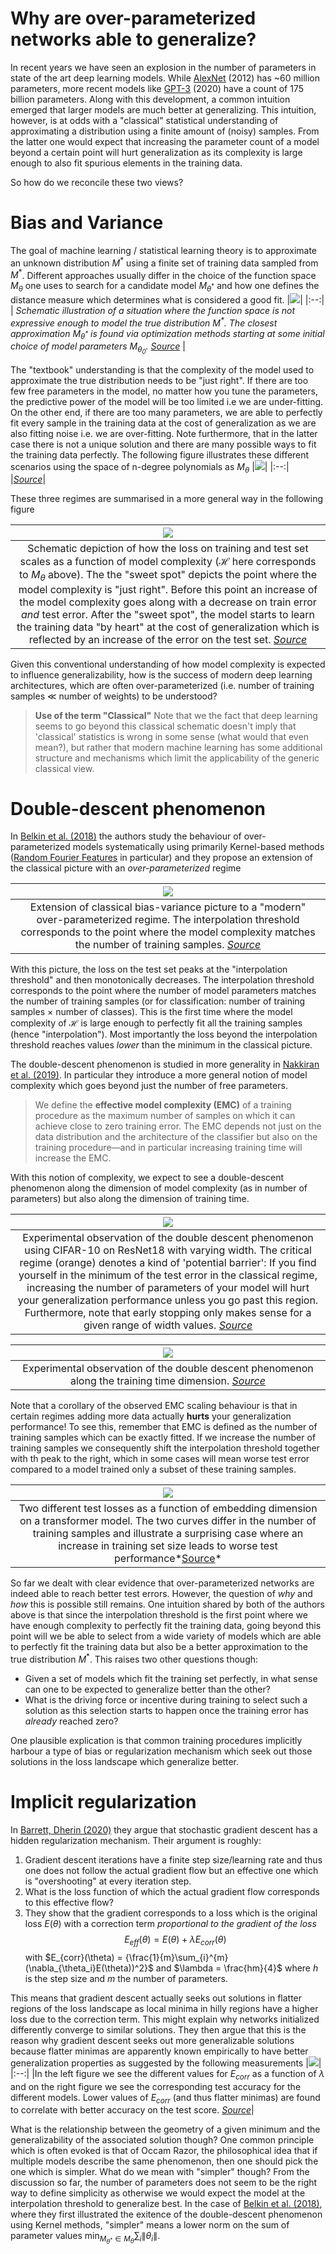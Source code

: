 
# Why are over-parameterized networks able to generalize?

In recent years we have seen an explosion in the number of parameters in state of the art deep learning models. While [AlexNet](https://papers.nips.cc/paper/2012/file/c399862d3b9d6b76c8436e924a68c45b-Paper.pdf) (2012) has ~60 million parameters, more recent models like [GPT-3](https://arxiv.org/abs/2005.14165) (2020) have a count of 175 billion parameters. Along with this development, a common intuition emerged that larger models are much better at generalizing. This intuition, however, is at odds with a "classical" statistical understanding of approximating a distribution using a finite amount of (noisy) samples. From the latter one would expect that increasing the parameter count of a model beyond a certain point will hurt generalization as its complexity is large enough to also fit spurious elements in the training data. 

So how do we reconcile these two views?
# Bias and Variance
The goal of machine learning / statistical learning theory is to approximate an unknown distribution $M^*$ using a finite set of training data sampled from $M^*$. Different approaches usually differ in the choice of the function space $M_{\theta}$ one uses to search for a candidate model $M_{\theta^*}$ and how one defines the distance measure which determines what is considered a good fit.
|![](../media/biasvariance/2022-09-30-11-59-12.png)|
|:--:| 
| *Schematic illustration of a situation where the function space is not expressive enough to model the true distribution $M^*$. The closest approximation $M_{\theta^*}$ is found via optimization methods starting at some initial choice of model parameters $M_{\theta_0}$. [Source](https://mml-book.github.io/)* |

The "textbook" understanding is that the complexity of the model used to approximate the true distribution needs to be "just right". If there are too few free parameters in the model, no matter how you tune the parameters, the predictive power of the model will be too limited i.e we are under-fitting. On the other end, if there are too many parameters, we are able to perfectly fit every sample in the training data at the cost of generalization as we are also fitting noise i.e. we are over-fitting. Note furthermore, that in the latter case there is not a unique solution and there are many possible ways to fit the training data perfectly. 
The following figure illustrates these different scenarios using the space of n-degree polynomials as $M_{\theta}$ 
|![](../media/biasvariance/2022-09-30-19-28-09.png)|
|:--:|
|*[Source](https://mml-book.github.io/)*|

These three regimes are summarised in a more general way in the following figure

|![](../media/biasvariance/2022-09-30-19-43-56.png)|
|:--:|
|Schematic depiction of how the loss on training and test set scales as a function of model complexity ($\mathcal{H}$ here corresponds to $M_{\theta}$ above). The the "sweet spot" depicts the point where the model complexity is "just right". Before this point an increase of the model complexity goes along with a decrease on train error *and* test error. After the "sweet spot", the model starts to learn the training data "by heart" at the cost of generalization which is reflected by an increase of the error on the test set.  *[Source](https://arxiv.org/abs/1812.11118)*|

Given this conventional understanding of how model complexity is expected to influence generalizability, how is the success of modern deep learning architectures, which are often over-parameterized (i.e. number of training samples $\ll$ number of weights) to be understood?

> **Use of the term "Classical"** Note that we the fact that deep learning seems to go beyond this classical schematic doesn't imply that 'classical' statistics is wrong in some sense (what would that even mean?), but rather that modern machine learning has some additional structure and mechanisms which limit the applicability of the generic classical view.

# Double-descent phenomenon
In [Belkin et al. (2018)](https://arxiv.org/abs/1812.11118) the authors study the behaviour of over-parameterized models systematically using primarily Kernel-based methods ([Random Fourier Features](https://gregorygundersen.com/blog/2019/12/23/random-fourier-features/) in particular) and they propose an extension of the classical picture with an *over-parameterized* regime

|![](../media/biasvariance/2022-09-25-11-17-02.png)|
|:--:|
|Extension of classical bias-variance picture to a "modern" over-parameterized regime. The interpolation threshold corresponds to the point where the model complexity matches the number of training samples. *[Source](https://arxiv.org/abs/1812.11118)*|

With this picture, the loss on the test set peaks at the "interpolation threshold" and then monotonically decreases. The interpolation threshold corresponds to the point where the number of model parameters matches the number of training samples (or for classification: number of training samples $\times$ number of classes). This is the first time where the model complexity of $\mathcal{H}$ is large enough to perfectly fit all the training samples (hence "interpolation").
Most importantly the loss beyond the interpolation threshold reaches values *lower* than the minimum in the classical picture.

The double-descent phenomenon is studied in more generality in [Nakkiran et al. (2019)](https://arxiv.org/abs/1912.02292). In particular they introduce a more general notion of model complexity which goes beyond just the number of free parameters.

>We define the **effective model complexity (EMC)** of a training procedure as the maximum number of samples on which it can achieve close to zero training error. The EMC depends not just on the data distribution and the architecture of the classifier but also on the training procedure—and in particular increasing training time will increase the EMC.

With this notion of complexity, we expect to see a double-descent phenomenon along the dimension of model complexity (as in number of parameters) but also along the dimension of training time.

|![](../media/biasvariance/2022-10-03-20-13-27.png)|
|:--:|
|Experimental observation of the double descent phenomenon using CIFAR-10 on ResNet18 with varying width. The critical regime (orange) denotes a kind of 'potential barrier': If you find yourself in the minimum of the test error in the classical regime, increasing the number of parameters of your model will hurt your generalization performance unless you go past this region. Furthermore, note that early stopping only makes sense for a given range of width values. *[Source](https://arxiv.org/abs/1912.02292)*|

|![](../media/biasvariance/2022-10-03-20-24-59.png)|
|:--:|
|Experimental observation of the double descent phenomenon along the training time dimension. *[Source](https://arxiv.org/abs/1912.02292)*|

Note that a corollary of the observed EMC scaling behaviour is that in certain regimes adding more data actually **hurts** your generalization performance! To see this, remember that EMC is defined as the number of training samples which can be exactly fitted. If we increase the number of training samples we consequently shift the interpolation threshold together with th peak to the right, which in some cases will mean worse test error compared to a model trained only a subset of these training samples.

|![](../media/biasvariance/2022-10-03-20-32-40.png)|
|:--:|
|Two different test losses as a function of embedding dimension on a transformer model. The two curves differ in the number of training samples and illustrate a surprising case where an increase in training set size leads to worse test performance*[Source](https://arxiv.org/abs/1912.02292)*|

So far we dealt with clear evidence that over-parameterized networks are indeed able to reach better test errors. However, the question of *why* and *how* this is possible still remains. One intuition shared by both of the authors above is that since the interpolation threshold is the first point where we have enough complexity to perfectly fit the training data, going beyond this point will we be able to select from a wide variety of models which are able to perfectly fit the training data but also be a better approximation to the true distribution $M^*$. This raises two other questions though:
* Given a set of models which fit the training set perfectly, in what sense can one to be expected to generalize better than the other?
* What is the driving force or incentive during training to select such a solution as this selection starts to happen once the training error has *already* reached zero?

One plausible explication is that common training procedures implicitly harbour a type of bias or regularization mechanism which seek out those solutions in the loss landscape which generalize better. 

# Implicit regularization
In [Barrett, Dherin (2020)](https://arxiv.org/abs/2009.11162) they argue that stochastic gradient descent has a hidden regularization mechanism. Their argument is roughly:
1. Gradient descent iterations have a finite step size/learning rate and thus one does not follow the actual gradient flow but an effective one which is "overshooting" at every iteration step.
2. What is the loss function of which the actual gradient flow corresponds to this effective flow?
3. They show that the gradient corresponds to a loss which is the original loss $E(\theta)$ with a correction term *proportional to the gradient of the loss* 
$$
E_{eff}(\theta) = E(\theta) + \lambda E_{corr}(\theta)
$$ 
with $E_{corr}(\theta) = {\frac{1}{m}\sum_{i}^{m}(\nabla_{\theta_i}E(\theta))^2}$ and $\lambda = \frac{hm}{4}$ where $h$ is the step size and $m$ the number of parameters.

This means that gradient descent actually seeks out solutions in flatter regions of the loss landscape as local minima in hilly regions have a higher loss due to the correction term. This might explain why networks initialized differently converge to similar solutions. They then argue that this is the reason why gradient descent seeks out more generalizable solutions because flatter minimas are apparently known empirically to have better generalization properties as suggested by the following measurements
|![](../media/biasvariance/2022-10-04-16-05-09.png)|
|:--:|
|In the left figure we see the different values for $E_{corr}$ as a function of $\lambda$ and on the right figure we see the corresponding test accuracy for the different models. Lower values of $E_{corr}$ (and thus flatter minimas) are found to correlate with better accuracy on the test score. *[Source](https://arxiv.org/abs/2009.11162)*|

What is the relationship between the geometry of a given minimum and the generalizability of the associated solution though? 
One common principle which is often evoked is that of Occam Razor, the philosophical idea that if multiple models describe the same phenomenon, then one should pick the one which is simpler. What do we mean with "simpler" though? From the discussion so far, the number of parameters does not seem to be the right way to define simplicity as otherwise we would expect the model at the interpolation threshold to generalize best. In the case of [Belkin et al. (2018)](https://arxiv.org/abs/1812.11118), where they first illustrated the exitence of the double-descent phenomenon using Kernel methods, "simpler" means a lower norm on the sum of parameter values $\min_{M_{\theta^*}\in M_\theta} \sum_i\|{\theta_i}\|$. 
